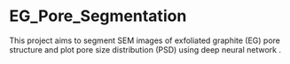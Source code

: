 # EG_Pore_Segmentation
This project aims to segment SEM images of exfoliated graphite (EG) pore structure and plot pore size distribution (PSD) using deep neural network .
